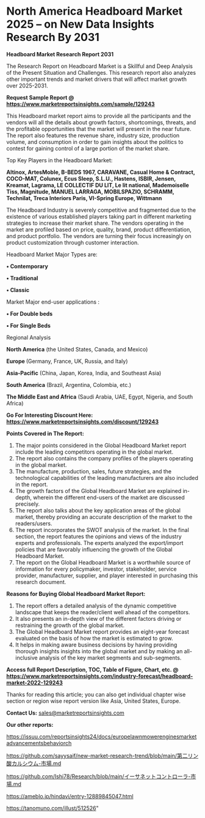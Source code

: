 # North America Headboard Market 2025 – on New Data Insights Research By 2031

<strong>Headboard Market Research Report 2031</strong>

The Research Report on Headboard Market is a Skillful and Deep Analysis of the Present Situation and Challenges. This research report also analyzes other important trends and market drivers that will affect market growth over 2025-2031.

<strong>Request Sample Report @ <a href=https://www.marketreportsinsights.com/sample/129243>https://www.marketreportsinsights.com/sample/129243</a></strong>

This Headboard market report aims to provide all the participants and the vendors will all the details about growth factors, shortcomings, threats, and the profitable opportunities that the market will present in the near future. The report also features the revenue share, industry size, production volume, and consumption in order to gain insights about the politics to contest for gaining control of a large portion of the market share.

Top Key Players in the Headboard Market:

<strong>Altinox, ArtesMoble, B-BEDS 1967, CARAVANE, Casual Home & Contract, COCO-MAT, Colunex, Ecus Sleep, S.L.U., Hastens, ISBIR, Jensen, Kreamat, Lagrama, LE COLLECTIF DU LIT, Le lit national, Mademoiselle Tiss, Magnitude, MANUEL LARRAGA, MOBILSPAZIO, SCHRAMM, Technilat, Treca Interiors Paris, VI-Spring Europe, Wittmann</strong>

The Headboard Industry is severely competitive and fragmented due to the existence of various established players taking part in different marketing strategies to increase their market share. The vendors operating in the market are profiled based on price, quality, brand, product differentiation, and product portfolio. The vendors are turning their focus increasingly on product customization through customer interaction.

Headboard Market Major Types are:

<strong>• Contemporary

• Traditional

• Classic</strong>

Market Major end-user applications :

<strong>• For Double beds

• For Single Beds</strong>

Regional Analysis

</u><strong><b>North America</b></strong> (the United States, Canada, and Mexico)

<strong><b>Europe </b></strong>(Germany, France, UK, Russia, and Italy)

<strong><b>Asia-Pacific</b></strong> (China, Japan, Korea, India, and Southeast Asia)

<strong><b>South America</b></strong> (Brazil, Argentina, Colombia, etc.)

<strong><b>The Middle East and Africa</b></strong> (Saudi Arabia, UAE, Egypt, Nigeria, and South Africa)

<strong>Go For Interesting Discount Here: <a href=https://www.marketreportsinsights.com/discount/129243>https://www.marketreportsinsights.com/discount/129243</a></strong>

<strong>Points Covered in The Report:</strong>
<ol>
  <li>The major points considered in the Global Headboard Market report include the leading competitors operating in the global market.</li>
  <li>The report also contains the company profiles of the players operating in the global market.</li>
  <li>The manufacture, production, sales, future strategies, and the technological capabilities of the leading manufacturers are also included in the report.</li>
  <li>The growth factors of the Global Headboard Market are explained in-depth, wherein the different end-users of the market are discussed precisely.</li>
  <li>The report also talks about the key application areas of the global market, thereby providing an accurate description of the market to the readers/users.</li>
  <li>The report incorporates the SWOT analysis of the market. In the final section, the report features the opinions and views of the industry experts and professionals. The experts analyzed the export/import policies that are favorably influencing the growth of the Global Headboard Market.</li>
  <li>The report on the Global Headboard Market is a worthwhile source of information for every policymaker, investor, stakeholder, service provider, manufacturer, supplier, and player interested in purchasing this research document.</li>
</ol>
<strong>Reasons for Buying Global Headboard Market Report:</strong>

<ol>
  <li>The report offers a detailed analysis of the dynamic competitive landscape that keeps the reader/client well ahead of the competitors.</li>
  <li>It also presents an in-depth view of the different factors driving or restraining the growth of the global market.</li>
  <li>The Global Headboard Market report provides an eight-year forecast evaluated on the basis of how the market is estimated to grow.</li>
  <li>It helps in making aware business decisions by having providing thorough insights insights into the global market and by making an all-inclusive analysis of the key market segments and sub-segments.</li>
</ol>
<strong>Access full Report Description, TOC, Table of Figure, Chart, etc. @ <a href=https://www.marketreportsinsights.com/industry-forecast/headboard-market-2022-129243>https://www.marketreportsinsights.com/industry-forecast/headboard-market-2022-129243</a></strong>


Thanks for reading this article; you can also get individual chapter wise section or region wise report version like Asia, United States, Europe.

<strong>Contact Us:</strong>
sales@marketreportsinsights.com

<strong>Our other reports:</strong>

<a href=https://issuu.com/reportsinsights24/docs/europelawnmowerenginesmarketadvancementsbehaviorch>https://issuu.com/reportsinsights24/docs/europelawnmowerenginesmarketadvancementsbehaviorch</a>

<a href=https://github.com/sayysaif/new-market-research-trend/blob/main/第二リン酸カルシウム-市場.md>https://github.com/sayysaif/new-market-research-trend/blob/main/第二リン酸カルシウム-市場.md</a>

<a href=https://github.com/Ishi78/Research/blob/main/イーサネットコントローラ-市場.md>https://github.com/Ishi78/Research/blob/main/イーサネットコントローラ-市場.md</a>

<a href=https://ameblo.jp/hindavi/entry-12889845047.html>https://ameblo.jp/hindavi/entry-12889845047.html</a>

<a href=https://tanomuno.com/illust/512526>https://tanomuno.com/illust/512526</a>"
